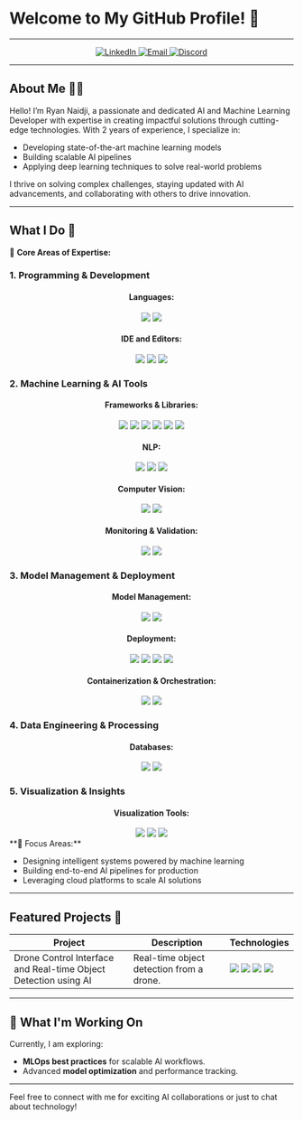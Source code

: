 # Welcome to My GitHub Profile! 👋

---

<div align="center">
  <a href="https://www.linkedin.com/in/ryannaidji">
    <img src="https://img.shields.io/badge/-LinkedIn-0A66C2?logo=linkedin&logoColor=white" alt="LinkedIn">
  </a>
  <a href="mailto:ryan.naidji@gmail.com">
    <img src="https://img.shields.io/badge/-Gmail-D14836?logo=gmail&logoColor=white" alt="Email">
  </a>
  <a href="https://discord.com/users/ryann_305">
    <img src="https://img.shields.io/badge/-Discord-5865F2?logo=discord&logoColor=white" alt="Discord">
  </a>
</div>

---

## About Me 🧑‍💻

Hello! I’m Ryan Naidji, a passionate and dedicated AI and Machine Learning Developer with expertise in creating impactful solutions through cutting-edge technologies. With 2 years of experience, I specialize in:

- Developing state-of-the-art machine learning models
- Building scalable AI pipelines
- Applying deep learning techniques to solve real-world problems

I thrive on solving complex challenges, staying updated with AI advancements, and collaborating with others to drive innovation.

---

## What I Do 🚀

🌟 **Core Areas of Expertise:**

### **1. Programming & Development** 

<div align="center">
  <h4>Languages:</h4>
  <img src="https://img.shields.io/badge/Python-3776AB?style=for-the-badge&logo=python&logoColor=white" />
  <img src="https://img.shields.io/badge/Java-007396?style=for-the-badge&logo=java&logoColor=white" />

  <h4>IDE and Editors:</h4>
  <img src="https://img.shields.io/badge/Jupyter-F37626?style=for-the-badge&logo=jupyter&logoColor=white" />
  <img src="https://img.shields.io/badge/PyCharm-000000?style=for-the-badge&logo=pycharm&logoColor=white" />
  <img src="https://img.shields.io/badge/VS%20Code-007ACC?style=for-the-badge&logo=visual-studio-code&logoColor=white" />
</div>

### **2. Machine Learning & AI Tools**

<div align="center">
  <h4>Frameworks & Libraries:</h4>
  <img src="https://img.shields.io/badge/TensorFlow-FF6F00?style=for-the-badge&logo=tensorflow&logoColor=white" />
  <img src="https://img.shields.io/badge/Keras-D00000?style=for-the-badge&logo=keras&logoColor=white" />
  <img src="https://img.shields.io/badge/PyTorch-EE4C2C?style=for-the-badge&logo=pytorch&logoColor=white" />
  <img src="https://img.shields.io/badge/scikit--learn-F7931E?style=for-the-badge&logo=scikit-learn&logoColor=white" />
  <img src="https://img.shields.io/badge/NumPy-013243?style=for-the-badge&logo=numpy&logoColor=white" />
  <img src="https://img.shields.io/badge/Pandas-150458?style=for-the-badge&logo=pandas&logoColor=white" />

  <h4>NLP:</h4>
  <img src="https://img.shields.io/badge/Hugging%20Face-FFCC00?style=for-the-badge&logo=huggingface&logoColor=white" />
  <img src="https://img.shields.io/badge/spaCy-09A3D5?style=for-the-badge&logo=spacy&logoColor=white" />
  <img src="https://img.shields.io/badge/NLTK-008080?style=for-the-badge&logo=nltk&logoColor=white" />

  <h4>Computer Vision:</h4>
  <img src="https://img.shields.io/badge/OpenCV-5C3EE8?style=for-the-badge&logo=opencv&logoColor=white" />
  <img src="https://img.shields.io/badge/YOLO-00FFFF?style=for-the-badge&logo=yolo&logoColor=black" />

  <h4>Monitoring & Validation:</h4>
  <img src="https://img.shields.io/badge/Evidently-4B8BBE?style=for-the-badge&logo=evidently&logoColor=white" />
  <img src="https://img.shields.io/badge/NannyML-7F52FF?style=for-the-badge&logo=nannyml&logoColor=white" />
</div>

### **3. Model Management & Deployment**

<div align="center">
  <h4>Model Management:</h4>
  <img src="https://img.shields.io/badge/MLflow-0194E2?style=for-the-badge&logo=mlflow&logoColor=white" />
  <img src="https://img.shields.io/badge/DVC-945DD6?style=for-the-badge&logo=dvc&logoColor=white" />

  <h4>Deployment:</h4>
  <img src="https://img.shields.io/badge/FastAPI-009688?style=for-the-badge&logo=fastapi&logoColor=white" />
  <img src="https://img.shields.io/badge/Flask-000000?style=for-the-badge&logo=flask&logoColor=white" />
  <img src="https://img.shields.io/badge/Gradio-0099FF?style=for-the-badge&logo=gradio&logoColor=white" />
  <img src="https://img.shields.io/badge/Streamlit-FF4B4B?style=for-the-badge&logo=streamlit&logoColor=white" />

  <h4>Containerization & Orchestration:</h4>
  <img src="https://img.shields.io/badge/Docker-2496ED?style=for-the-badge&logo=docker&logoColor=white" />
  <img src="https://img.shields.io/badge/Kubernetes-326CE5?style=for-the-badge&logo=kubernetes&logoColor=white" />
</div>

### **4. Data Engineering & Processing**

<div align="center">
  <h4>Databases:</h4>
  <img src="https://img.shields.io/badge/PostgreSQL-4169E1?style=for-the-badge&logo=postgresql&logoColor=white" />
  <img src="https://img.shields.io/badge/MongoDB-47A248?style=for-the-badge&logo=mongodb&logoColor=white" />
</div>

### **5. Visualization & Insights**

<div align="center">
  <h4>Visualization Tools:</h4>
  <img src="https://img.shields.io/badge/Matplotlib-11557C?style=for-the-badge&logo=matplotlib&logoColor=white" />
  <img src="https://img.shields.io/badge/Seaborn-1E64A5?style=for-the-badge&logo=seaborn&logoColor=white" />
  <img src="https://img.shields.io/badge/Plotly-3F4F75?style=for-the-badge&logo=plotly&logoColor=white" />
</div>
**🎯 Focus Areas:**

- Designing intelligent systems powered by machine learning
- Building end-to-end AI pipelines for production
- Leveraging cloud platforms to scale AI solutions

---

## Featured Projects 🌟

<table>
  <thead>
    <tr>
      <th>Project</th>
      <th>Description</th>
      <th>Technologies</th>
    </tr>
  </thead>
  <tbody>
    <tr>
      <td>Drone Control Interface and Real-time Object Detection using AI</td>
      <td>Real-time object detection from a drone.</td>
      <td>
        <img src="https://img.shields.io/badge/Python-3776AB?style=for-the-badge&logo=python&logoColor=white" />
        <img src="https://img.shields.io/badge/Gradio-0099FF?style=for-the-badge&logo=gradio&logoColor=white" />
        <img src="https://img.shields.io/badge/Computer_Vision-5C3EE8?style=for-the-badge&logo=opencv&logoColor=white" />
        <img src="https://img.shields.io/badge/YOLO-FF0000?style=for-the-badge&logo=yolo&logoColor=white" />
      </td>
    </tr>
  </tbody>
</table>

---

## 🎯 What I'm Working On
Currently, I am exploring:
- **MLOps best practices** for scalable AI workflows.
- Advanced **model optimization** and performance tracking.

---
Feel free to connect with me for exciting AI collaborations or just to chat about technology!
